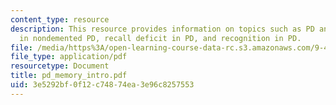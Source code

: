 ```yaml
---
content_type: resource
description: This resource provides information on topics such as PD and memory, recall
  in nondemented PD, recall deficit in PD, and recognition in PD.
file: /media/https%3A/open-learning-course-data-rc.s3.amazonaws.com/9-458-parkinsons-disease-workshop-summer-2006/3e5292bf0f12c74874ea3e96c8257553_pd_memory_intro.pdf
file_type: application/pdf
resourcetype: Document
title: pd_memory_intro.pdf
uid: 3e5292bf-0f12-c748-74ea-3e96c8257553
---
```

